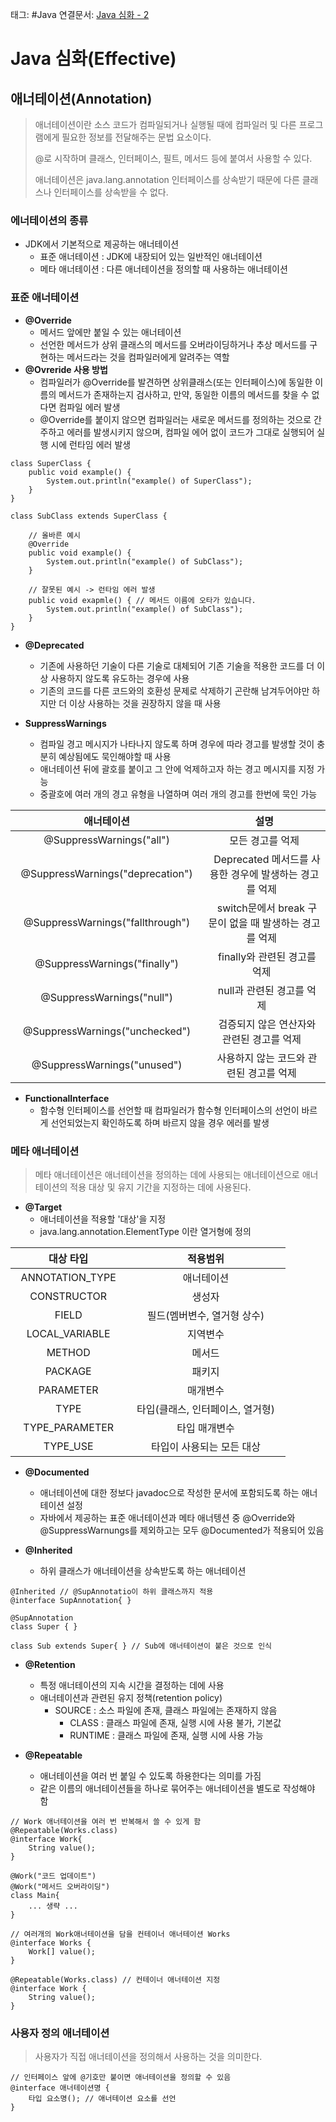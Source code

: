 태그: #Java 
연결문서: [Java 심화 - 2](Java%20심화%20-%202.md)

# Java 심화(Effective)

## 애너테이션(Annotation)

> 애너테이션이란 소스 코드가 컴파일되거나 실행될 때에 컴파일러 및 다른 프로그램에게 필요한 정보를 전달해주는 문법 요소이다.
> 
> @로 시작하며 클래스, 인터페이스, 필트, 메서드 등에 붙여서 사용할 수 있다.
> 
> 애너테이션은 java.lang.annotation 인터페이스를 상속받기 때문에 다른 클래스나 인터페이스를 상속받을 수 없다.

### 에너테이션의 종류

-   JDK에서 기본적으로 제공하는 애너테이션
    -   표준 애너테이션 : JDK에 내장되어 있는 일반적인 애너테이션
    -   메타 애너테이션 : 다른 애너테이션을 정의할 때 사용하는 애너테이션

### 표준 애너테이션

-   **@Override**
    -   메서드 앞에만 붙일 수 있는 애너테이션
    -   선언한 메서드가 상위 클래스의 메서드를 오버라이딩하거나 추상 메서드를 구현하는 메서드라는 것을 컴파일러에게 알려주는 역할
-   **@Ovreride 사용 방법**
    -   컴파일러가 @Override를 발견하면 상위클래스(또는 인터페이스)에 동일한 이름의 메서드가 존재하는지 검사하고, 만약, 동일한 이름의 메서드를 찾을 수 없다면 컴파일 에러 발생
    -   @Override를 붙이지 않으면 컴파일러는 새로운 메서드를 정의하는 것으로 간주하고 에러를 발생시키지 않으며, 컴파일 에어 없이 코드가 그대로 실행되어 실행 시에 런타임 에러 발생

```
class SuperClass {
    public void example() {
        System.out.println("example() of SuperClass");
    }
}

class SubClass extends SuperClass {

    // 올바른 예시
    @Override
    public void example() {
        System.out.println("example() of SubClass");
    }

    // 잘못된 예시 -> 런타임 에러 발생
    public void exapmle() { // 메서드 이름에 오타가 있습니다. 
        System.out.println("example() of SubClass");
    }
}
```

-   **@Deprecated**
    -   기존에 사용하던 기술이 다른 기술로 대체되어 기존 기술을 적용한 코드를 더 이상 사용하지 않도록 유도하는 경우에 사용
    -   기존의 코드를 다른 코드와의 호환성 문제로 삭제하기 곤란해 남겨두어야만 하지만 더 이상 사용하는 것을 권장하지 않을 때 사용

-   **SuppressWarnings**
    -   컴파일 경고 메시지가 나타나지 않도록 하며 경우에 따라 경고를 발생할 것이 충분히 예상됨에도 묵인해야할 때 사용
    -   애너테이션 뒤에 괄호를 붙이고 그 안에 억제하고자 하는 경고 메시지를 지정 가능
    -   중괄호에 여러 개의 경고 유형을 나열하며 여러 개의 경고를 한번에 묵인 가능

|   애너테이션   |   설명   |
| :-: | :-: |
|   @SuppressWarnings("all")   |   모든 경고를 억제   |
|   @SuppressWarnings("deprecation")   |   Deprecated 메서드를 사용한 경우에 발생하는 경고를 억제   |
|   @SuppressWarnings("fallthrough")   |   switch문에서 break 구문이 없을 때 발생하는 경고를 억제   |
|   @SuppressWarnings("finally")   |   finally와 관련된 경고를 억제   |
|   @SuppressWarnings("null")   |   null과 관련된 경고를 억제   |
|   @SuppressWarnings("unchecked")   |   검증되지 않은 연산자와 관련된 경고를 억제   |
|   @SuppressWarnings("unused")   |   사용하지 않는 코드와 관련된 경고를 억제   |

-   **FunctionalInterface**
    -   함수형 인터페이스를 선언할 때 컴파일러가 함수형 인터페이스의 선언이 바르게 선언되었는지 확인하도록 하며 바르지 않을 경우 에러를 발생

### 메타 애너테이션

> 메타 애너테이션은 애너테이션을 정의하는 데에 사용되는 애너테이션으로 애너테이션의 적용 대상 및 유지 기간을 지정하는 데에 사용된다.

-   **@Target**
    -   애너테이션을 적용할 '대상'을 지정
    -   java.lang.annotation.ElementType 이란 열거형에 정의

|   대상 타입   |   적용범위   |
| :-: | :-: |
|   ANNOTATION\_TYPE   |   애너테이션   |
|   CONSTRUCTOR   |   생성자   |
|   FIELD   |   필드(멤버변수, 열거형 상수)   |
|   LOCAL\_VARIABLE   |   지역변수   |
|   METHOD   |   메서드   |
|   PACKAGE   |   패키지   |
|   PARAMETER   |   매개변수   |
|   TYPE   |   타입(클래스, 인터페이스, 열거형)   |
|   TYPE\_PARAMETER   |   타입 매개변수   |
|   TYPE\_USE   |   타입이 사용되는 모든 대상   |

-   **@Documented**
    -   애너테이션에 대한 정보다 javadoc으로 작성한 문서에 포함되도록 하는 애너테이션 설정
    -   자바에서 제공하는 표준 애너테이션과 메타 애너텡션 중 @Override와 @SuppressWarnungs를 제외하고는 모두 @Documented가 적용되어 있음

-   **@Inherited**
    -   하위 클래스가 애너테이션을 상속받도록 하는 애너테이션

```
@Inherited // @SupAnnotatio이 하위 클래스까지 적용
@interface SupAnnotation{ }

@SupAnnotation
class Super { }

class Sub extends Super{ } // Sub에 애너테이션이 붙은 것으로 인식
```

-   **@Retention**
    -   특정 애너테이션의 지속 시간을 결정하는 데에 사용
    -   애너테이션과 관련된 유지 정책(retention policy)
        -   SOURCE : 소스 파일에 존재, 클래스 파일에는 존재하지 않음
            -   CLASS : 클래스 파일에 존재, 실행 시에 사용 불가, 기본값
            -   RUNTIME : 클래스 파일에 존재, 실행 시에 사용 가능

-   **@Repeatable**
    -   애너테이션을 여러 번 붙일 수 있도록 하용한다는 의미를 가짐
    -   같은 이름의 애너테이션들을 하나로 묶어주는 애너테이션을 별도로 작성해야 함

```
// Work 애너테이션을 여러 번 반복해서 쓸 수 있게 함
@Repeatable(Works.class)
@interface Work{  
    String value();  
}

@Work("코드 업데이트")  
@Work("메서드 오버라이딩")  
class Main{  
    ... 생략 ...
}
```

```
// 여러개의 Work애너테이션을 담을 컨테이너 애너테이션 Works
@interface Works {
    Work[] value(); 
}

@Repeatable(Works.class) // 컨테이너 애너테이션 지정 
@interface Work {
    String value();
}
```

### 사용자 정의 애너테이션

> 사용자가 직접 애너테이션을 정의해서 사용하는 것을 의미한다.

```
// 인터페이스 앞에 @기호만 붙이면 애너테이션을 정의할 수 있음
@interface 애너테이션명 { 
    타입 요소명(); // 애너테이션 요소를 선언
}
```
